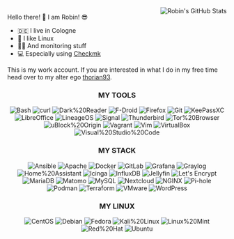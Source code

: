 <img align="right" src="https://github-readme-stats.vercel.app/api?username=robin-tribe29&count_private=true&show_icons=true&include_all_commits=true&theme=github" alt="Robin's GitHub Stats">

Hello there! :wave: I am Robin! :sunglasses:

- :de: I live in Cologne
- :penguin: I like Linux
- :man_technologist: And monitoring stuff
- :computer: Especially using [Checkmk](https://checkmk.com/)

This is my work account. If you are interested in what I do in my free time head over to my alter ego [thorian93](https://github.com/thorian93).

 <!-- Icons: https://simpleicons.org/ -->

<h3 align="center">
  MY TOOLS
</h3>
<p align="center">
  <img src="https://img.shields.io/badge/-Bash-%234EAA25?style=for-the-badge&logo=GNU%20Bash&logoColor=ffffff" alt="Bash">
  <img src="https://img.shields.io/badge/-curl-%23073551?style=for-the-badge&logo=curl" alt="curl">
  <img src="https://img.shields.io/badge/-Dark%20Reader-%23141E24?style=for-the-badge&logo=Dark%20Reader" alt="Dark%20Reader">
  <img src="https://img.shields.io/badge/-F--Droid-%231976D2?style=for-the-badge&logo=F%2DDroid" alt="F-Droid">
  <img src="https://img.shields.io/badge/-Firefox-%23FF7139?style=for-the-badge&logo=Firefox&logoColor=ffffff" alt="Firefox">
  <img src="https://img.shields.io/badge/-Git-%23F05032?style=for-the-badge&logo=Git&logoColor=ffffff" alt="Git">
  <img src="https://img.shields.io/badge/-KeePassXC-%236CAC4D?style=for-the-badge&logo=KeePassXC&logoColor=ffffff" alt="KeePassXC">
  <img src="https://img.shields.io/badge/-LibreOffice-%2318A303?style=for-the-badge&logo=LibreOffice" alt="LibreOffice">
  <img src="https://img.shields.io/badge/-LineageOS-%23167C80?style=for-the-badge&logo=LineageOS" alt="LineageOS">  
  <img src="https://img.shields.io/badge/-Signal-%232592E9?style=for-the-badge&logo=Signal&logoColor=ffffff" alt="Signal">
  <img src="https://img.shields.io/badge/-Thunderbird-%230A84FF?style=for-the-badge&logo=Thunderbird&logoColor=ffffff" alt="Thunderbird">
  <img src="https://img.shields.io/badge/-Tor%20Browser-%237D4698?style=for-the-badge&logo=Tor%20Browser" alt="Tor%20Browser">
  <img src="https://img.shields.io/badge/-uBlock%20Origin-%23800000?style=for-the-badge&logo=uBlock%20Origin" alt="uBlock%20Origin">
  <img src="https://img.shields.io/badge/-Vagrant-%231868F2?style=for-the-badge&logo=Vagrant" alt="Vagrant">
  <img src="https://img.shields.io/badge/-Vim-%23019733?style=for-the-badge&logo=Vim" alt="Vim">
  <img src="https://img.shields.io/badge/-VirtualBox-%23183A61?style=for-the-badge&logo=VirtualBox" alt="VirtualBox">
  <img src="https://img.shields.io/badge/-Visual%20Studio%20Code-%23007ACC?style=for-the-badge&logo=Visual%20Studio%20Code" alt="Visual%20Studio%20Code">
</p>

<h3 align="center">
  MY STACK
</h3>
<p align="center">
  <img src="https://img.shields.io/badge/-Ansible-%23EE0000?style=for-the-badge&logo=Ansible" alt="Ansible">
  <img src="https://img.shields.io/badge/-Apache-%23D22128?style=for-the-badge&logo=Apache" alt="Apache">
  <img src="https://img.shields.io/badge/-Docker-%232496ED?style=for-the-badge&logo=Docker&logoColor=ffffff" alt="Docker">
  <img src="https://img.shields.io/badge/-GitLab-%23FCA121?style=for-the-badge&logo=GitLab" alt="GitLab">  
  <img src="https://img.shields.io/badge/-Grafana-%23F46800?style=for-the-badge&logo=Grafana&logoColor=ffffff" alt="Grafana">
  <img src="https://img.shields.io/badge/-Graylog-%23FF3633?style=for-the-badge&logo=Graylog&logoColor=ffffff" alt="Graylog">
  <img src="https://img.shields.io/badge/-Home%20Assistant-%2341BDF5?style=for-the-badge&logo=Home%20Assistant&logoColor=ffffff" alt="Home%20Assistant">
  <img src="https://img.shields.io/badge/-Icinga-%2306062C?style=for-the-badge&logo=Icinga" alt="Icinga">
  <img src="https://img.shields.io/badge/-InfluxDB-H%2322ADF6EX?style=for-the-badge&logo=InfluxDB&logoColor=ffffff" alt="InfluxDB">
  <img src="https://img.shields.io/badge/-Jellyfin-%2300A4DC?style=for-the-badge&logo=Jellyfin&logoColor=ffffff" alt="Jellyfin">  
  <img src="https://img.shields.io/badge/-Let%E2%80%99s%20Encrypt-%23003A70?style=for-the-badge&logo=Let%E2%80%99s%20Encrypt" alt="Let's Encrypt">
  <img src="https://img.shields.io/badge/-MariaDB-%23003545?style=for-the-badge&logo=MariaDB" alt="MariaDB">
  <img src="https://img.shields.io/badge/-Matomo-%233152A0?style=for-the-badge&logo=Matomo" alt="Matomo">
  <img src="https://img.shields.io/badge/-MySQL-%234479A1?style=for-the-badge&logo=MySQL&logoColor=ffffff" alt="MySQL">
  <img src="https://img.shields.io/badge/-Nextcloud-%230082C9?style=for-the-badge&logo=Nextcloud" alt="Nextcloud">
  <img src="https://img.shields.io/badge/-NGINX-%23009639?style=for-the-badge&logo=NGINX" alt="NGINX">
  <img src="https://img.shields.io/badge/-Pi--hole-%2396060C?style=for-the-badge&logo=Pi%2Dhole" alt="Pi-hole">
  <img src="https://img.shields.io/badge/-Podman-%23892CA0?style=for-the-badge&logo=Podman" alt="Podman">
  <img src="https://img.shields.io/badge/-Terraform-%237B42BC?style=for-the-badge&logo=Terraform" alt="Terraform">
  <img src="https://img.shields.io/badge/-VMware-%23607078?style=for-the-badge&logo=VMware&logoColor=ffffff" alt="VMware">
  <img src="https://img.shields.io/badge/-WordPress-%2321759B?style=for-the-badge&logo=WordPress" alt="WordPress">
</p>

<h3 align="center">
  MY LINUX
</h3>
<p align="center">
  <img src="https://img.shields.io/badge/-CentOS-%23262577?style=for-the-badge&logo=CentOS" alt="CentOS">
  <img src="https://img.shields.io/badge/-Debian-%23A81D33?style=for-the-badge&logo=Debian" alt="Debian">
  <img src="https://img.shields.io/badge/-Fedora-%23294172?style=for-the-badge&logo=Fedora" alt="Fedora">
  <img src="https://img.shields.io/badge/-Kali%20Linux-%23557C94?style=for-the-badge&logo=Kali%20Linux&logoColor=ffffff" alt="Kali%20Linux">
  <img src="https://img.shields.io/badge/-Linux%20Mint-%2387CF3E?style=for-the-badge&logo=Linux%20Mint&logoColor=ffffff" alt="Linux%20Mint">  
  <img src="https://img.shields.io/badge/-Red%20Hat-%23EE0000?style=for-the-badge&logo=Red%20Hat" alt="Red%20Hat">
  <img src="https://img.shields.io/badge/-Ubuntu-%23E95420?style=for-the-badge&logo=Ubuntu&logoColor=ffffff" alt="Ubuntu">
</p>
